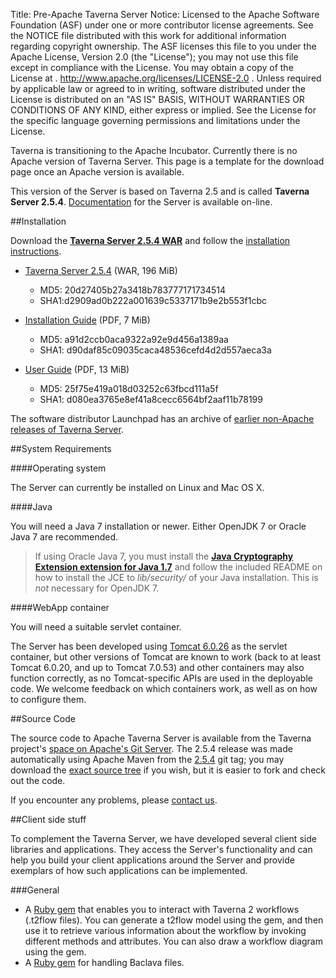 Title:     Pre-Apache Taverna Server
Notice:    Licensed to the Apache Software Foundation (ASF) under one
           or more contributor license agreements.  See the NOTICE file
           distributed with this work for additional information
           regarding copyright ownership.  The ASF licenses this file
           to you under the Apache License, Version 2.0 (the
           "License"); you may not use this file except in compliance
           with the License.  You may obtain a copy of the License at
           .
             http://www.apache.org/licenses/LICENSE-2.0
           .
           Unless required by applicable law or agreed to in writing,
           software distributed under the License is distributed on an
           "AS IS" BASIS, WITHOUT WARRANTIES OR CONDITIONS OF ANY
           KIND, either express or implied.  See the License for the
           specific language governing permissions and limitations
           under the License.

<div class="alert alert-info" role="alert"><p><span class="glyphicon glyphicon-info-sign" aria-hidden="true"></span>
Taverna is transitioning to the Apache Incubator. 
Currently there is no Apache version of Taverna Server. 
This page is a template for the download page once an Apache version is available. 
</div>

This version of the Server is based on Taverna 2.5 and is called **Taverna Server 2.5.4**. 
[Documentation](/documentation/server/) for the Server is available on-line.

##Installation

Download the **[Taverna Server 2.5.4 WAR](http://www.taverna.org.uk/download/server/2-5/)** and 
   follow the 
   [installation instructions](http://dev.mygrid.org.uk/wiki/display/taverna/Installation+Guide).

  - [Taverna Server 2.5.4](http://www.taverna.org.uk/download/server/2-5/) (WAR, 196 MiB)
    - MD5: 20d27405b27a3418b783777171734514   
    - SHA1:d2909ad0b222a001639c5337171b9e2b553f1cbc


  - [Installation Guide](http://www.taverna.org.uk/download/server/2-5/) (PDF, 7 MiB)
    - MD5: a91d2ccb0aca9322a92e9d456a1389aa
    - SHA1: d90daf85c09035caca48536cefd4d2d557aeca3a


  - [User Guide](http://www.taverna.org.uk/download/server/2-5/) (PDF, 13 MiB)
    - MD5: 25f75e419a018d03252c63fbcd111a5f
    - SHA1: d080ea3765e8ef41a8cecc6564bf2aaf11b78199


The software distributor Launchpad has an archive of 
   [earlier non-Apache releases of Taverna Server](https://launchpad.net/taverna-server/+series).

##System Requirements

####Operating system

The Server can currently be installed on Linux and Mac OS X.

####Java

You will need a Java 7 installation or newer. 
Either OpenJDK 7 or Oracle Java 7 are recommended.

> If using Oracle Java 7, you must install the 
>   **[Java Cryptography Extension extension for Java
>   1.7](http://www.oracle.com/technetwork/java/javase/downloads/jce-7-download-432124.html)**
>   and follow the included README on how to install the JCE to
>   *lib/security/* of your Java installation. 
>   This is *not* necessary for OpenJDK 7.

####WebApp container

You will need a suitable servlet container.

The Server has been developed using [Tomcat 6.0.26](http://tomcat.apache.org/download-60.cgi)
   as the servlet container, but other versions of Tomcat are known to work 
   (back to at least Tomcat 6.0.20, and up to Tomcat 7.0.53) and other containers may also 
   function correctly, as no Tomcat-specific APIs are used in the deployable code. 
   We welcome feedback on which containers work, as well as on how to configure them.

##Source Code

The source code to Apache Taverna Server is available from the Taverna project's 
   [space on Apache's Git Server](https://git-wip-us.apache.org/repos/asf?p=incubator-taverna-server.git). 
The 2.5.4 release was made automatically using Apache Maven from the 
   [2.5.4](https://github.com/taverna/taverna-server/releases/tag/2.5.4) git tag; 
   you may download the [exact source tree](http://www.taverna.org.uk/download/server/2-5/) 
   if you wish, but it is easier to fork and check out the code.

If you encounter any problems, please [contact us](/community).

##Client side stuff
                   
To complement the Taverna Server, 
   we have developed several client side libraries and applications. 
They access the Server's functionality and can help you build your client applications around 
   the Server and provide exemplars of how such applications can  be implemented.

###General

 - A [Ruby gem](https://github.com/myGrid/taverna2-gem) that enables you to interact with 
     Taverna 2 workflows (.t2flow files). 
   You can generate a t2flow model using the gem, and then use it to retrieve various 
      information about the workflow by invoking different methods and attributes. You can also draw a workflow diagram using the gem.</li>
 - A [Ruby gem](https://rubygems.org/gems/taverna-baclava) for handling Baclava files.
